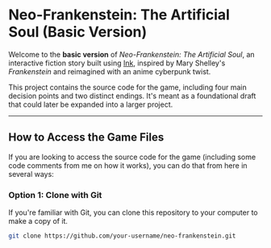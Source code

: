 # Neo-Frankenstein: The Artificial Soul (Basic Version)

Welcome to the **basic version** of *Neo-Frankenstein: The Artificial Soul*, an interactive fiction story built using [Ink](https://www.inklestudios.com/ink/), inspired by Mary Shelley's *Frankenstein* and reimagined with an anime cyberpunk twist.

This project contains the source code for the game, including four main decision points and two distinct endings. It's meant as a foundational draft that could later be expanded into a larger project.

---

## How to Access the Game Files

If you are looking to access the source code for the game (including some code comments from me on how it works), you can do that from here in several ways:

### Option 1: Clone with Git
If you're familiar with Git, you can clone this repository to your computer to make a copy of it.

```bash
git clone https://github.com/your-username/neo-frankenstein.git
